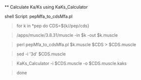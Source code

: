** Calculate Ka/Ks using KaKs_Calculator

  shell Script: pepMfa_to_cdsMfa.pl 
  
  >for k in *pep
  >do
  >CDS=${k//pep/cds}
   
  >/apps/muscle/3.8.31/muscle -in $k -out $k.muscle
  
  >perl pepMfa_to_cdsMfa.pl $k.muscle $CDS > $CDS.muscle
  
  >sed -i '3d' $CDS.muscle
  
  >KaKs_Calculator -i $CDS.muscle -o $CDS.muscle.kaks
  
  >done
